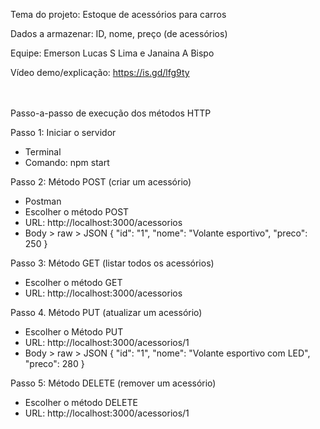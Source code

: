Tema do projeto: Estoque de acessórios para carros

Dados a armazenar: ID, nome, preço (de acessórios)

Equipe: Emerson Lucas S Lima e Janaina A Bispo

Vídeo demo/explicação: https://is.gd/lfg9ty

ㅤ

Passo-a-passo de execução dos métodos HTTP

Passo 1: Iniciar o servidor
- Terminal
- Comando: npm start

Passo 2: Método POST (criar um acessório)
- Postman
- Escolher o método POST
- URL: http://localhost:3000/acessorios
- Body > raw > JSON
{ 
  "id": "1",
  "nome": "Volante esportivo",
  "preco": 250
}

Passo 3: Método GET (listar todos os acessórios)
- Escolher o método GET
- URL: http://localhost:3000/acessorios

Passo 4. Método PUT (atualizar um acessório)
- Escolher o Método PUT
- URL: http://localhost:3000/acessorios/1
- Body > raw > JSON
{
  "id": "1",
  "nome": "Volante esportivo com LED",
  "preco": 280
}

Passo 5: Método DELETE (remover um acessório)
- Escolher o método DELETE
- URL: http://localhost:3000/acessorios/1
